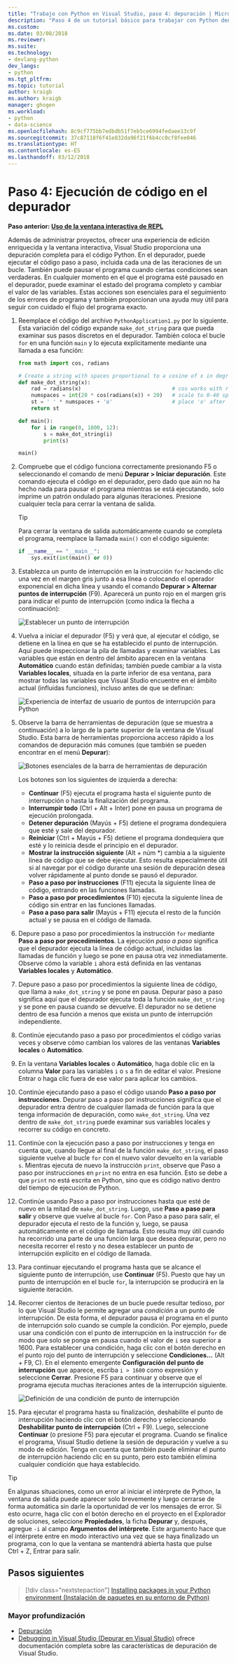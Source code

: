 ```yaml
---
title: "Trabajo con Python en Visual Studio, paso 4: depuración | Microsoft Docs"
description: "Paso 4 de un tutorial básico para trabajar con Python dentro de Visual Studio, que trata cómo ejecutar código de Python en el depurador."
ms.custom: 
ms.date: 03/08/2018
ms.reviewer: 
ms.suite: 
ms.technology:
- devlang-python
dev_langs:
- python
ms.tgt_pltfrm: 
ms.topic: tutorial
author: kraigb
ms.author: kraigb
manager: ghogen
ms.workload:
- python
- data-science
ms.openlocfilehash: 8c9cf775bb7edbdb51f7eb5ce6994fedaee13c9f
ms.sourcegitcommit: 37c87118f6f41e832da96f21f6b4cc0cf8fee046
ms.translationtype: HT
ms.contentlocale: es-ES
ms.lasthandoff: 03/12/2018
---
```

# <a name="step-4-running-code-in-the-debugger"></a>Paso 4: Ejecución de código en el depurador

**Paso anterior: [Uso de la ventana interactiva de REPL](tutorial-working-with-python-in-visual-studio-step-03-interactive-repl.md)**

Además de administrar proyectos, ofrecer una experiencia de edición enriquecida y la ventana interactiva, Visual Studio proporciona una depuración completa para el código Python. En el depurador, puede ejecutar el código paso a paso, incluida cada una de las iteraciones de un bucle. También puede pausar el programa cuando ciertas condiciones sean verdaderas. En cualquier momento en el que el programa esté pausado en el depurador, puede examinar el estado del programa completo y cambiar el valor de las variables. Estas acciones son esenciales para el seguimiento de los errores de programa y también proporcionan una ayuda muy útil para seguir con cuidado el flujo del programa exacto.

1. Reemplace el código del archivo `PythonApplication1.py` por lo siguiente. Esta variación del código expande `make_dot_string` para que pueda examinar sus pasos discretos en el depurador. También coloca el bucle `for` en una función `main` y lo ejecuta explícitamente mediante una llamada a esa función:

    ```python
    from math import cos, radians

    # Create a string with spaces proportional to a cosine of x in degrees
    def make_dot_string(x):
        rad = radians(x)                             # cos works with radians
        numspaces = int(20 * cos(radians(x)) + 20)   # scale to 0-40 spaces
        st = ' ' * numspaces + 'o'                   # place 'o' after the spaces
        return st

    def main():
        for i in range(0, 1800, 12):
            s = make_dot_string(i)
            print(s)

    main()
    ```

1. Compruebe que el código funciona correctamente presionando F5 o seleccionando el comando de menú **Depurar > Iniciar depuración**. Este comando ejecuta el código en el depurador, pero dado que aún no ha hecho nada para pausar el programa mientras se está ejecutando, solo imprime un patrón ondulado para algunas iteraciones. Presione cualquier tecla para cerrar la ventana de salida.

    > [!Tip]
    > Para cerrar la ventana de salida automáticamente cuando se completa el programa, reemplace la llamada `main()` con el código siguiente:
    >
    > ```python
    > if __name__ == "__main__":
    >     sys.exit(int(main() or 0))
    > ```

1. Establezca un punto de interrupción en la instrucción `for` haciendo clic una vez en el margen gris junto a esa línea o colocando el operador exponencial en dicha línea y usando el comando **Depurar > Alternar puntos de interrupción** (F9). Aparecerá un punto rojo en el margen gris para indicar el punto de interrupción (como indica la flecha a continuación):

    ![Establecer un punto de interrupción](media/vs-getting-started-python-18-debugging1.png)

1. Vuelva a iniciar el depurador (F5) y verá que, al ejecutar el código, se detiene en la línea en que se ha establecido el punto de interrupción. Aquí puede inspeccionar la pila de llamadas y examinar variables. Las variables que están en dentro del ámbito aparecen en la ventana **Automático** cuando están definidas; también puede cambiar a la vista **Variables locales**, situada en la parte inferior de esa ventana, para mostrar todas las variables que Visual Studio encuentre en el ámbito actual (influidas funciones), incluso antes de que se definan:

    ![Experiencia de interfaz de usuario de puntos de interrupción para Python](media/vs-getting-started-python-19-debugging2b.png)

1. Observe la barra de herramientas de depuración (que se muestra a continuación) a lo largo de la parte superior de la ventana de Visual Studio. Esta barra de herramientas proporciona acceso rápido a los comandos de depuración más comunes (que también se pueden encontrar en el menú **Depurar**):

    ![Botones esenciales de la barra de herramientas de depuración](media/vs-getting-started-python-20-debugging3.png)

    Los botones son los siguientes de izquierda a derecha:
    - **Continuar** (F5) ejecuta el programa hasta el siguiente punto de interrupción o hasta la finalización del programa.
    - **Interrumpir todo** (Ctrl + Alt + Inter) pone en pausa un programa de ejecución prolongada.
    - **Detener depuración** (Mayús + F5) detiene el programa dondequiera que esté y sale del depurador.
    - **Reiniciar** (Ctrl + Mayús + F5) detiene el programa dondequiera que esté y lo reinicia desde el principio en el depurador.
    - **Mostrar la instrucción siguiente** (Alt + núm *) cambia a la siguiente línea de código que se debe ejecutar. Esto resulta especialmente útil si al navegar por el código durante una sesión de depuración desea volver rápidamente al punto donde se pausó el depurador.
    - **Paso a paso por instrucciones** (F11) ejecuta la siguiente línea de código, entrando en las funciones llamadas.
    - **Paso a paso por procedimientos** (F10) ejecuta la siguiente línea de código sin entrar en las funciones llamadas.
    - **Paso a paso para salir** (Mayús + F11) ejecuta el resto de la función actual y se pausa en el código de llamada.

1. Depure paso a paso por procedimientos la instrucción `for` mediante **Paso a paso por procedimientos**. La ejecución *paso a paso* significa que el depurador ejecuta la línea de código actual, incluidas las llamadas de función y luego se pone en pausa otra vez inmediatamente. Observe cómo la variable `i` ahora está definida en las ventanas **Variables locales** y **Automático**.

1. Depure paso a paso por procedimientos la siguiente línea de código, que llama a `make_dot_string` y se pone en pausa. Depurar paso a paso significa aquí que el depurador ejecuta toda la función `make_dot_string` y se pone en pausa cuando se devuelve. El depurador no se detiene dentro de esa función a menos que exista un punto de interrupción independiente.

1. Continúe ejecutando paso a paso por procedimientos el código varias veces y observe cómo cambian los valores de las ventanas **Variables locales** o **Automático**.

1. En la ventana **Variables locales** o **Automático**, haga doble clic en la columna **Valor** para las variables `i` o `s` a fin de editar el valor. Presione Entrar o haga clic fuera de ese valor para aplicar los cambios.

1. Continúe ejecutando paso a paso el código usando **Paso a paso por instrucciones**. Depurar paso a paso por instrucciones significa que el depurador entra dentro de cualquier llamada de función para la que tenga información de depuración, como `make_dot_string`. Una vez dentro de `make_dot_string` puede examinar sus variables locales y recorrer su código en concreto.

1. Continúe con la ejecución paso a paso por instrucciones y tenga en cuenta que, cuando llegue al final de la función `make_dot_string`, el paso siguiente vuelve al bucle `for` con el nuevo valor devuelto en la variable `s`. Mientras ejecuta de nuevo la instrucción `print`, observe que Paso a paso por instrucciones en `print` no entra en esa función. Esto se debe a que `print` no está escrita en Python, sino que es código nativo dentro del tiempo de ejecución de Python.

1. Continúe usando Paso a paso por instrucciones hasta que esté de nuevo en la mitad de `make_dot_string`. Luego, use **Paso a paso para salir** y observe que vuelve al bucle `for`. Con Paso a paso para salir, el depurador ejecuta el resto de la función y, luego, se pausa automáticamente en el código de llamada. Esto resulta muy útil cuando ha recorrido una parte de una función larga que desea depurar, pero no necesita recorrer el resto y no desea establecer un punto de interrupción explícito en el código de llamada.

1. Para continuar ejecutando el programa hasta que se alcance el siguiente punto de interrupción, use **Continuar** (F5). Puesto que hay un punto de interrupción en el bucle `for`, la interrupción se producirá en la siguiente iteración.

1. Recorrer cientos de iteraciones de un bucle puede resultar tedioso, por lo que Visual Studio le permite agregar una *condición* a un punto de interrupción. De esta forma, el depurador pausa el programa en el punto de interrupción solo cuando se cumple la condición. Por ejemplo, puede usar una condición con el punto de interrupción en la instrucción `for` de modo que solo se ponga en pausa cuando el valor de `i` sea superior a 1600. Para establecer una condición, haga clic con el botón derecho en el punto rojo del punto de interrupción y seleccione **Condiciones...** (Alt + F9, C). En el elemento emergente **Configuración del punto de interrupción** que aparece, escriba `i > 1600` como expresión y seleccione **Cerrar**. Presione F5 para continuar y observe que el programa ejecuta muchas iteraciones antes de la interrupción siguiente.

    ![Definición de una condición de punto de interrupción](media/vs-getting-started-python-21-debugging4.png)

1. Para ejecutar el programa hasta su finalización, deshabilite el punto de interrupción haciendo clic con el botón derecho y seleccionando **Deshabilitar punto de interrupción** (Ctrl + F9). Luego, seleccione **Continuar** (o presione F5) para ejecutar el programa. Cuando se finalice el programa, Visual Studio detiene la sesión de depuración y vuelve a su modo de edición. Tenga en cuenta que también puede eliminar el punto de interrupción haciendo clic en su punto, pero esto también elimina cualquier condición que haya establecido.

> [!Tip]
> En algunas situaciones, como un error al iniciar el intérprete de Python, la ventana de salida puede aparecer solo brevemente y luego cerrarse de forma automática sin darle la oportunidad de ver los mensajes de error. Si esto ocurre, haga clic con el botón derecho en el proyecto en el Explorador de soluciones, seleccione **Propiedades**, la ficha **Depurar** y, después, agregue `-i` al campo **Argumentos del intérprete**. Este argumento hace que el intérprete entre en modo interactivo una vez que se haya finalizado un programa, con lo que la ventana se mantendrá abierta hasta que pulse Ctrl + Z, Entrar para salir.

## <a name="next-steps"></a>Pasos siguientes

> [!div class="nextstepaction"]
> [Installing packages in your Python environment (Instalación de paquetes en su entorno de Python)](tutorial-working-with-python-in-visual-studio-step-05-installing-packages.md)

### <a name="going-deeper"></a>Mayor profundización

- [Depuración](debugging-python-in-visual-studio.md)
- [Debugging in Visual Studio (Depurar en Visual Studio)](../debugger/debugger-feature-tour.md) ofrece documentación completa sobre las características de depuración de Visual Studio.
